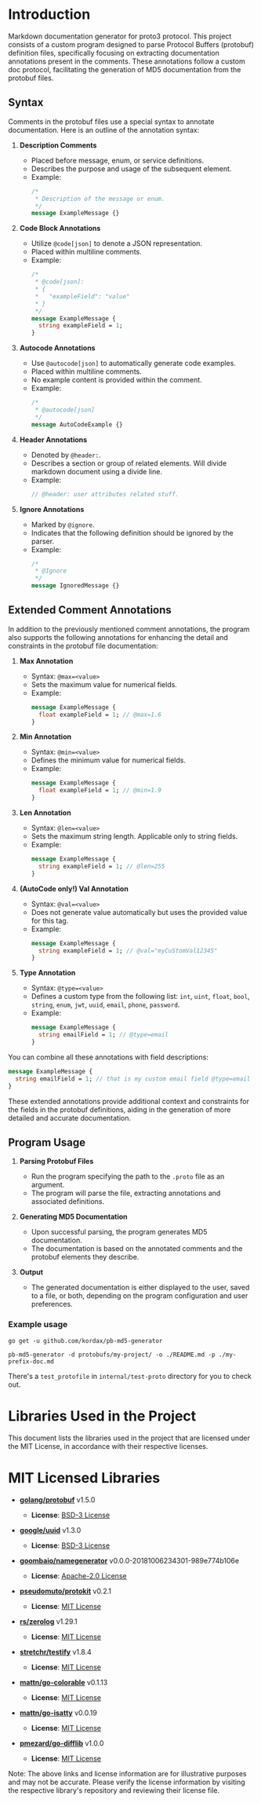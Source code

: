 # Introduction

Markdown documentation generator for proto3 protocol.
This project consists of a custom program designed to parse Protocol Buffers (protobuf) definition files, specifically
focusing on extracting documentation annotations present in the comments. These annotations follow a custom doc
protocol, facilitating the generation of MD5 documentation from the protobuf files.

## Syntax

Comments in the protobuf files use a special syntax to annotate documentation. Here is an outline of the annotation
syntax:

1. **Description Comments**
   - Placed before message, enum, or service definitions.
   - Describes the purpose and usage of the subsequent element.
   - Example:
     ```protobuf
     /*
      * Description of the message or enum.
      */
     message ExampleMessage {}
     ```

2. **Code Block Annotations**
   - Utilize `@code[json]` to denote a JSON representation.
   - Placed within multiline comments.
   - Example:
     ```protobuf
     /*
      * @code[json]:
      * {
      *   "exampleField": "value"
      * }
      */
     message ExampleMessage {
       string exampleField = 1;
     }
     ```

3. **Autocode Annotations**
   - Use `@autocode[json]` to automatically generate code examples.
   - Placed within multiline comments.
   - No example content is provided within the comment.
   - Example:
     ```protobuf
     /*
      * @autocode[json]
      */
     message AutoCodeExample {}
     ```

4. **Header Annotations**
   - Denoted by `@header:`.
   - Describes a section or group of related elements. Will divide markdown document using a divide line.
   - Example:
     ```protobuf
     // @header: user attributes related stuff.
     ```

5. **Ignore Annotations**
   - Marked by `@ignore`.
   - Indicates that the following definition should be ignored by the parser.
   - Example:
     ```protobuf
     /*
      * @Ignore
      */
     message IgnoredMessage {}
     ```

## Extended Comment Annotations

In addition to the previously mentioned comment annotations, the program also supports the following annotations for
enhancing the detail and constraints in the protobuf file documentation:

1. **Max Annotation**
   - Syntax: `@max=<value>`
   - Sets the maximum value for numerical fields.
   - Example:
     ```protobuf
     message ExampleMessage {
       float exampleField = 1; // @max=1.6
     }
     ```

2. **Min Annotation**
   - Syntax: `@min=<value>`
   - Defines the minimum value for numerical fields.
   - Example:
     ```protobuf
     message ExampleMessage {
       float exampleField = 1; // @min=1.9
     }
     ```

3. **Len Annotation**
   - Syntax: `@len=<value>`
   - Sets the maximum string length. Applicable only to string fields.
   - Example:
     ```protobuf
     message ExampleMessage {
       string exampleField = 1; // @len=255
     }
     ```

4. **(AutoCode only!) Val Annotation**
   - Syntax: `@val=<value>`
   - Does not generate value automatically but uses the provided value for this tag.
   - Example:
     ```protobuf
     message ExampleMessage {
       string exampleField = 1; // @val="myCuStomVal12345"
     }
     ```

5. **Type Annotation**
   - Syntax: `@type=<value>`
   - Defines a custom type from the following
     list: `int`, `uint`, `float`, `bool`, `string`, `enum`, `jwt`, `uuid`, `email`, `phone`, `password`.
   - Example:
     ```protobuf
     message ExampleMessage {
       string emailField = 1; // @type=email
     }
     ```

You can combine all these annotations with field descriptions:

  ```protobuf
  message ExampleMessage {
    string emailField = 1; // that is my custom email field @type=email
  }
  ```

These extended annotations provide additional context and constraints for the fields in the protobuf definitions, aiding
in the generation of more detailed and accurate documentation.

## Program Usage

1. **Parsing Protobuf Files**
   - Run the program specifying the path to the `.proto` file as an argument.
   - The program will parse the file, extracting annotations and associated definitions.

2. **Generating MD5 Documentation**
   - Upon successful parsing, the program generates MD5 documentation.
   - The documentation is based on the annotated comments and the protobuf elements they describe.

3. **Output**
   - The generated documentation is either displayed to the user, saved to a file, or both, depending on the program
     configuration and user preferences.

### Example usage
`go get -u github.com/kordax/pb-md5-generator`

```console
pb-md5-generator -d protobufs/my-project/ -o ./README.md -p ./my-prefix-doc.md
```

There's a `test_protofile` in `internal/test-proto` directory for you to check out.

# Libraries Used in the Project

This document lists the libraries used in the project that are licensed under the MIT License, in accordance with their respective licenses.

# MIT Licensed Libraries

- **[golang/protobuf](https://github.com/golang/protobuf)** v1.5.0
    - **License**: [BSD-3 License](https://github.com/golang/protobuf/blob/master/LICENSE)

- **[google/uuid](https://github.com/google/uuid)** v1.3.0
    - **License**: [BSD-3 License](https://github.com/google/uuid/blob/master/LICENSE)

- **[goombaio/namegenerator](https://github.com/goombaio/namegenerator)** v0.0.0-20181006234301-989e774b106e
    - **License**: [Apache-2.0 License](https://github.com/goombaio/namegenerator/blob/master/LICENSE)

- **[pseudomuto/protokit](https://github.com/pseudomuto/protokit)** v0.2.1
    - **License**: [MIT License](https://github.com/pseudomuto/protokit/blob/master/LICENSE)

- **[rs/zerolog](https://github.com/rs/zerolog)** v1.29.1
    - **License**: [MIT License](https://github.com/rs/zerolog/blob/master/LICENSE)

- **[stretchr/testify](https://github.com/stretchr/testify)** v1.8.4
    - **License**: [MIT License](https://github.com/stretchr/testify/blob/master/LICENSE)

- **[mattn/go-colorable](https://github.com/mattn/go-colorable)** v0.1.13
    - **License**: [MIT License](https://github.com/mattn/go-colorable/blob/master/LICENSE)

- **[mattn/go-isatty](https://github.com/mattn/go-isatty)** v0.0.19
    - **License**: [MIT License](https://github.com/mattn/go-isatty/blob/master/LICENSE)

- **[pmezard/go-difflib](https://github.com/pmezard/go-difflib)** v1.0.0
    - **License**: [MIT License](https://github.com/pmezard/go-difflib/blob/master/LICENSE)

Note: The above links and license information are for illustrative purposes and may not be accurate. Please verify the license information by visiting the respective library's repository and reviewing their license file.
